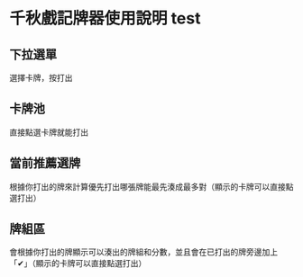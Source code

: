 # 千秋戲記牌器使用說明 test

## 下拉選單
選擇卡牌，按打出

## 卡牌池
直接點選卡牌就能打出

## 當前推薦選牌
根據你打出的牌來計算優先打出哪張牌能最先湊成最多對（顯示的卡牌可以直接點選打出）

## 牌組區
會根據你打出的牌顯示可以湊出的牌組和分數，並且會在已打出的牌旁邊加上「✔」（顯示的卡牌可以直接點選打出）

